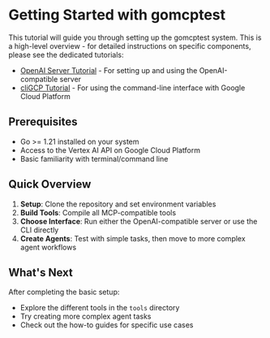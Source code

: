 # Getting Started with gomcptest

This tutorial will guide you through setting up the gomcptest system. This is a high-level overview - for detailed instructions on specific components, please see the dedicated tutorials:

- [OpenAI Server Tutorial](openaiserver_tutorial.md) - For setting up and using the OpenAI-compatible server
- [cliGCP Tutorial](cligcp_tutorial.md) - For using the command-line interface with Google Cloud Platform

## Prerequisites

- Go >= 1.21 installed on your system
- Access to the Vertex AI API on Google Cloud Platform
- Basic familiarity with terminal/command line

## Quick Overview

1. **Setup**: Clone the repository and set environment variables
2. **Build Tools**: Compile all MCP-compatible tools
3. **Choose Interface**: Run either the OpenAI-compatible server or use the CLI directly
4. **Create Agents**: Test with simple tasks, then move to more complex agent workflows

## What's Next

After completing the basic setup:
- Explore the different tools in the `tools` directory
- Try creating more complex agent tasks
- Check out the how-to guides for specific use cases